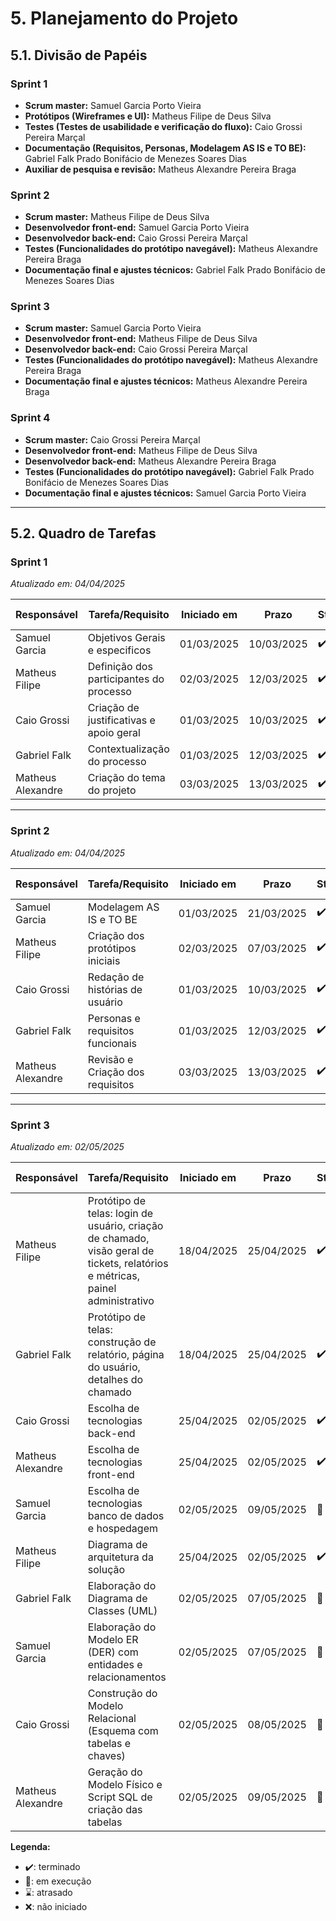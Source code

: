 # 5. Planejamento do Projeto

## 5.1. Divisão de Papéis

### Sprint 1  
- **Scrum master:** Samuel Garcia Porto Vieira   
- **Protótipos (Wireframes e UI):** Matheus Filipe de Deus Silva  
- **Testes (Testes de usabilidade e verificação do fluxo):** Caio Grossi Pereira Marçal  
- **Documentação (Requisitos, Personas, Modelagem AS IS e TO BE):** Gabriel Falk Prado Bonifácio de Menezes Soares Dias
- **Auxiliar de pesquisa e revisão:** Matheus Alexandre Pereira Braga  

### Sprint 2  
- **Scrum master:** Matheus Filipe de Deus Silva  
- **Desenvolvedor front-end:** Samuel Garcia Porto Vieira  
- **Desenvolvedor back-end:** Caio Grossi Pereira Marçal  
- **Testes (Funcionalidades do protótipo navegável):** Matheus Alexandre Pereira Braga  
- **Documentação final e ajustes técnicos:** Gabriel Falk Prado Bonifácio de Menezes Soares Dias  

### Sprint 3
- **Scrum master:** Samuel Garcia Porto Vieira  
- **Desenvolvedor front-end:** Matheus Filipe de Deus Silva  
- **Desenvolvedor back-end:** Caio Grossi Pereira Marçal  
- **Testes (Funcionalidades do protótipo navegável):** Matheus Alexandre Pereira Braga  
- **Documentação final e ajustes técnicos:** Matheus Alexandre Pereira Braga  

### Sprint 4
- **Scrum master:** Caio Grossi Pereira Marçal
- **Desenvolvedor front-end:** Matheus Filipe de Deus Silva  
- **Desenvolvedor back-end:** Matheus Alexandre Pereira Braga
- **Testes (Funcionalidades do protótipo navegável):** Gabriel Falk Prado Bonifácio de Menezes Soares Dias  
- **Documentação final e ajustes técnicos:** Samuel Garcia Porto Vieira    
---

## 5.2. Quadro de Tarefas

### Sprint 1  
*Atualizado em: 04/04/2025*

| Responsável                          | Tarefa/Requisito                          | Iniciado em | Prazo      | Status | Terminado em  |
|--------------------------------------|------------------------------------------|-------------|------------|--------|----------------|
| Samuel Garcia           | Objetivos Gerais e especificos           | 01/03/2025  | 10/03/2025 | ✔️     | 08/03/2025     |
| Matheus Filipe         | Definição dos participantes do processo  | 02/03/2025  | 12/03/2025 | ✔️     | 07/03/2025     |
| Caio Grossi           | Criação de justificativas e apoio geral  | 01/03/2025  | 10/03/2025 | ✔️     | 09/03/2025     |
| Gabriel Falk    | Contextualização do processo             | 01/03/2025  | 12/03/2025 | ✔️     | 10/03/2025     |
| Matheus Alexandre      | Criação do tema do projeto               | 03/03/2025  | 13/03/2025 | ✔️     | 07/03/2025     |

---

### Sprint 2  
*Atualizado em: 04/04/2025*

| Responsável                          | Tarefa/Requisito                          | Iniciado em | Prazo      | Status | Terminado em  |
|--------------------------------------|------------------------------------------|-------------|------------|--------|----------------|
| Samuel Garcia           | Modelagem AS IS e TO BE                  | 01/03/2025  | 21/03/2025 | ✔️     | 20/03/2025     |
| Matheus Filipe       | Criação dos protótipos iniciais          | 02/03/2025  | 07/03/2025 | ✔️     | 05/03/2025     |
| Caio Grossi           | Redação de histórias de usuário          | 01/03/2025  | 10/03/2025 | ✔️     | 09/03/2025     |
| Gabriel Falk    | Personas e requisitos funcionais         | 01/03/2025  | 12/03/2025 | ✔️     | 10/03/2025     |
| Matheus Alexandre      | Revisão e Criação dos requisitos         | 03/03/2025  | 13/03/2025 | ✔️     | 13/03/2025     |
---

### Sprint 3  
*Atualizado em: 02/05/2025*

| Responsável           | Tarefa/Requisito                                                                 | Iniciado em | Prazo      | Status | Terminado em  |
|-----------------------|----------------------------------------------------------------------------------|-------------|------------|--------|----------------|
| Matheus Filipe        | Protótipo de telas: login de usuário, criação de chamado, visão geral de tickets, relatórios e métricas, painel administrativo | 18/04/2025  | 25/04/2025 | ✔️     | 25/04/2025     |
| Gabriel Falk          | Protótipo de telas: construção de relatório, página do usuário, detalhes do chamado | 18/04/2025  | 25/04/2025 | ✔️     | 25/04/2025     |
| Caio Grossi           | Escolha de tecnologias back-end                                                 | 25/04/2025  | 02/05/2025 | ✔️     | 02/05/2025     |
| Matheus Alexandre     | Escolha de tecnologias front-end                                                | 25/04/2025  | 02/05/2025 | ✔️     | 02/05/2025     |
| Samuel Garcia         | Escolha de tecnologias banco de dados e hospedagem                              | 02/05/2025  | 09/05/2025 | 📝     |                |
| Matheus Filipe        | Diagrama de arquitetura da solução                                              | 25/04/2025  | 02/05/2025 | ✔️     | 02/05/2025     |
| Gabriel Falk          | Elaboração do Diagrama de Classes (UML)                                         | 02/05/2025  | 07/05/2025 | 📝     |                |
| Samuel Garcia         | Elaboração do Modelo ER (DER) com entidades e relacionamentos                   | 02/05/2025  | 07/05/2025 | 📝     |                |
| Caio Grossi           | Construção do Modelo Relacional (Esquema com tabelas e chaves)                  | 02/05/2025  | 08/05/2025 | 📝     |                |
| Matheus Alexandre     | Geração do Modelo Físico e Script SQL de criação das tabelas                    | 02/05/2025  | 09/05/2025 | 📝     |                |




**Legenda:**
- ✔️: terminado  
- 📝: em execução  
- ⌛: atrasado  
- ❌: não iniciado  




